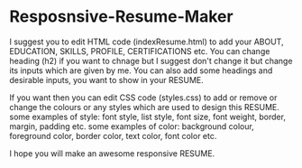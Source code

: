 # Resposnsive-Resume-Maker
I suggest you to edit HTML code (indexResume.html) to add your ABOUT, EDUCATION, SKILLS, PROFILE, CERTIFICATIONS etc.
You can change heading (h2) if you want to chnage but I suggest don't change it but change its inputs which are given by me.
You can also add some headings and desirable inputs, you want to show in your RESUME.

If you want then you can edit CSS code (styles.css) to add or remove or change the colours or any styles which are used to design this RESUME.
some examples of style: font style, list style, font size, font weight, border, margin, padding etc.
some examples of color: background colour, foreground color, border color, text color, font color etc.

I hope you will make an awesome responsive RESUME.
